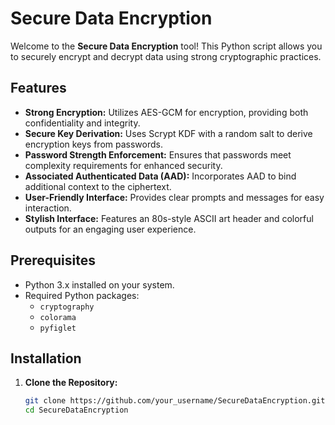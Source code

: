 # Secure Data Encryption

Welcome to the **Secure Data Encryption** tool! This Python script allows you to securely encrypt and decrypt data using strong cryptographic practices.

## Features

- **Strong Encryption:** Utilizes AES-GCM for encryption, providing both confidentiality and integrity.
- **Secure Key Derivation:** Uses Scrypt KDF with a random salt to derive encryption keys from passwords.
- **Password Strength Enforcement:** Ensures that passwords meet complexity requirements for enhanced security.
- **Associated Authenticated Data (AAD):** Incorporates AAD to bind additional context to the ciphertext.
- **User-Friendly Interface:** Provides clear prompts and messages for easy interaction.
- **Stylish Interface:** Features an 80s-style ASCII art header and colorful outputs for an engaging user experience.

## Prerequisites

- Python 3.x installed on your system.
- Required Python packages:
  - `cryptography`
  - `colorama`
  - `pyfiglet`

## Installation

1. **Clone the Repository:**

   ```bash
   git clone https://github.com/your_username/SecureDataEncryption.git
   cd SecureDataEncryption
